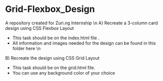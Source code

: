 # Grid-Flexbox_Design
A repository created for Zuri.ng Internship \n
A) Recreate a 3-column card design using CSS Flexbox  Layout
- This task should be on the index.html file .
- All information and images needed for the design can be found in this folder here
\n
 

B) Recreate the design using CSS Grid Layout  
- This task should be on the grid.html file.
- You can use any background color of your choice
